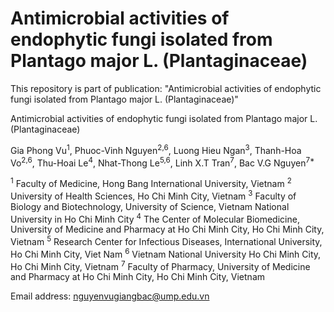 # Antimicrobial activities of endophytic fungi isolated from Plantago major L. (Plantaginaceae)

This repository is part of publication:
"Antimicrobial activities of endophytic fungi isolated from Plantago major L. (Plantaginaceae)" 

Antimicrobial activities of endophytic fungi isolated from Plantago major L. (Plantaginaceae)

Gia Phong Vu<sup>1</sup>, Phuoc-Vinh Nguyen<sup>2,6</sup>, Luong Hieu Ngan<sup>3</sup>, Thanh-Hoa Vo<sup>2,6</sup>, Thu-Hoai Le<sup>4</sup>, Nhat-Thong Le<sup>5,6</sup>, Linh X.T Tran<sup>7</sup>, Bac V.G Nguyen<sup>7\*</sup>

<sup>1</sup> Faculty of Medicine, Hong Bang International University, Vietnam
<sup>2</sup> University of Health Sciences, Ho Chi Minh City, Vietnam
<sup>3</sup> Faculty of Biology and Biotechnology, University of Science, Vietnam National University in Ho Chi Minh City
<sup>4</sup> The Center of Molecular Biomedicine, University of Medicine and Pharmacy at Ho Chi Minh City, Ho Chi Minh City, Vietnam
<sup>5</sup> Research Center for Infectious Diseases, International University, Ho Chi Minh City, Viet Nam
<sup>6</sup> Vietnam National University Ho Chi Minh City, Ho Chi Minh City, Vietnam
<sup>7</sup> Faculty of Pharmacy, University of Medicine and Pharmacy at Ho Chi Minh City, Ho Chi Minh City, Vietnam

Email address: nguyenvugiangbac@ump.edu.vn